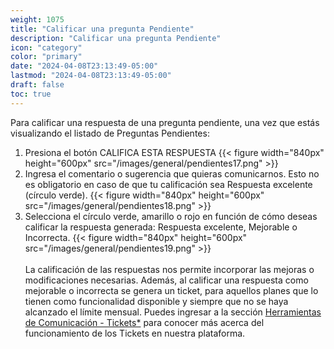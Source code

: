 ```yaml
---
weight: 1075
title: "Calificar una pregunta Pendiente"
description: "Calificar una pregunta Pendiente"
icon: "category"
color: "primary"
date: "2024-04-08T23:13:49-05:00"
lastmod: "2024-04-08T23:13:49-05:00"
draft: false
toc: true
---
```


Para calificar una respuesta de una pregunta pendiente, una vez que estás visualizando el listado de Preguntas Pendientes:
1. Presiona el botón CALIFICA ESTA RESPUESTA
{{< figure width="840px" height="600px" src="/images/general/pendientes17.png" >}}
2. Ingresa el comentario o sugerencia que quieras comunicarnos. Esto no es obligatorio en caso de que tu calificación sea Respuesta excelente (círculo verde).
{{< figure width="840px" height="600px" src="/images/general/pendientes18.png" >}}
3. Selecciona el círculo verde, amarillo o rojo en función de cómo deseas calificar la respuesta generada: Respuesta excelente, Mejorable o Incorrecta.
{{< figure width="840px" height="600px" src="/images/general/pendientes19.png" >}}<br></br>
La calificación de las respuestas nos permite incorporar las mejoras o modificaciones necesarias. Además, al calificar una respuesta como mejorable o incorrecta se genera un ticket, para aquellos planes que lo tienen como funcionalidad disponible y siempre que no se haya alcanzado el límite mensual. Puedes ingresar a la sección [Herramientas de Comunicación - Tickets*](../../Herramientas_comunicacion/Tickets.md) para conocer más acerca del funcionamiento de los Tickets en nuestra plataforma.